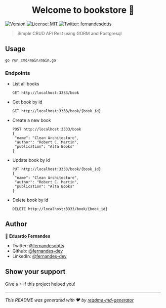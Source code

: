 <h1 align="center">Welcome to bookstore 👋</h1>
<p>
  <a href="https://www.npmjs.com/package/bookstore" target="_blank">
    <img alt="Version" src="https://img.shields.io/npm/v/bookstore.svg">
  </a>
  <a href="#" target="_blank">
    <img alt="License: MIT" src="https://img.shields.io/badge/License-MIT-yellow.svg" />
  </a>
  <a href="https://twitter.com/fernandesdotts" target="_blank">
    <img alt="Twitter: fernandesdotts" src="https://img.shields.io/twitter/follow/fernandesdotts.svg?style=social" />
  </a>
</p>

> Simple CRUD API Rest using GORM and Postgresql

## Usage

```sh
go run cmd/main/main.go
```

### Endpoints

- List all books
    ```http request
    GET http://localhost:3333/book
    ```

- Get book by id
    ```http request
    GET http://localhost:3333/book/{book_id}
    ```

- Create a new book
    ```http request
    POST http://localhost:3333/book
    {
     "name": "Clean Architecture",
     "author": "Robert C. Martin",
     "publication": "Alta Books"
    }
    ```

- Update book by id
    ```http request
    PUT http://localhost:3333/book/{book_id}
    {
     "name": "Clean Architecture",
     "author": "Robert C. Martin",
     "publication": "Alta Books"
    }
    ```

- Delete book by id
    ```http request
    DELETE http://localhost:3333/book/{book_id}
    ```

## Author

👤 **Eduardo Fernandes**

* Twitter: [@fernandesdotts](https://twitter.com/fernandesdotts)
* Github: [@fernandes-dev](https://github.com/fernandes-dev)
* LinkedIn: [@fernandes-dev](https://linkedin.com/in/fernandes-dev)

## Show your support

Give a ⭐️ if this project helped you!

***
_This README was generated with ❤️ by [readme-md-generator](https://github.com/kefranabg/readme-md-generator)_